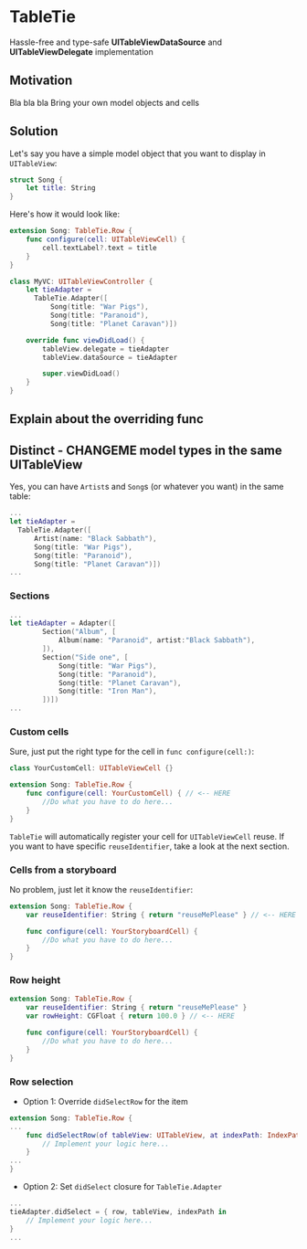 # TableTie
Hassle-free and type-safe **UITableViewDataSource** and **UITableViewDelegate** implementation

## Motivation
Bla bla bla
Bring your own model objects and cells

## Solution
Let's say you have a simple model object that you want to display in `UITableView`:
```swift
struct Song {
    let title: String
}
```
Here's how it would look like:
```swift
extension Song: TableTie.Row {
    func configure(cell: UITableViewCell) {
        cell.textLabel?.text = title
    }
}

class MyVC: UITableViewController {  
    let tieAdapter =
      TableTie.Adapter([
          Song(title: "War Pigs"),
          Song(title: "Paranoid"),
          Song(title: "Planet Caravan")])

    override func viewDidLoad() {
        tableView.delegate = tieAdapter
        tableView.dataSource = tieAdapter

        super.viewDidLoad()
    }
}
```
## Explain about the overriding func

## Distinct - CHANGEME model types in the same UITableView
Yes, you can have `Artist`s and `Song`s (or whatever you want) in the same table:
```swift
...
let tieAdapter =
  TableTie.Adapter([
      Artist(name: "Black Sabbath"),
      Song(title: "War Pigs"),
      Song(title: "Paranoid"),
      Song(title: "Planet Caravan")])
...
```

### Sections
```swift
...
let tieAdapter = Adapter([
        Section("Album", [
            Album(name: "Paranoid", artist:"Black Sabbath"),
        ]),
        Section("Side one", [
            Song(title: "War Pigs"),
            Song(title: "Paranoid"),
            Song(title: "Planet Caravan"),
            Song(title: "Iron Man"),
        ])])
...
```

### Custom cells
Sure, just put the right type for the cell in `func configure(cell:)`:
```swift
class YourCustomCell: UITableViewCell {}

extension Song: TableTie.Row {
    func configure(cell: YourCustomCell) { // <-- HERE
        //Do what you have to do here...
    }
}
```
`TableTie` will automatically register your cell for `UITableViewCell` reuse. If you want to have specific `reuseIdentifier`, take a look at the next section.

### Cells from a storyboard
No problem, just let it know the `reuseIdentifier`:
```swift
extension Song: TableTie.Row {
    var reuseIdentifier: String { return "reuseMePlease" } // <-- HERE

    func configure(cell: YourStoryboardCell) {
        //Do what you have to do here...
    }
}
```

### Row height
```swift
extension Song: TableTie.Row {
    var reuseIdentifier: String { return "reuseMePlease" }
    var rowHeight: CGFloat { return 100.0 } // <-- HERE

    func configure(cell: YourStoryboardCell) {
        //Do what you have to do here...
    }
}
```

### Row selection
* Option 1: Override `didSelectRow` for the item
```swift
extension Song: TableTie.Row {
...
    func didSelectRow(of tableView: UITableView, at indexPath: IndexPath) {
        // Implement your logic here...
    }
...
}
```
* Option 2: Set `didSelect` closure for `TableTie.Adapter`
```swift
...
tieAdapter.didSelect = { row, tableView, indexPath in
    // Implement your logic here...
}
...
```

